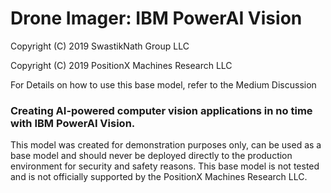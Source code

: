# Drone Imager: IBM PowerAI Vision
<p> Copyright (C) 2019 SwastikNath Group LLC</p>
<p> Copyright (C) 2019 PositionX Machines Research LLC</p>

For Details on how to use this base model, refer to the Medium Discussion <h3>Creating AI-powered computer vision applications in no time with IBM PowerAI Vision.</h3>

This model was created for demonstration purposes only, can be used as a base model and should never be deployed directly to the production environment for security and safety reasons. This base model is not tested and is not officially supported by the PositionX Machines Research LLC. 


